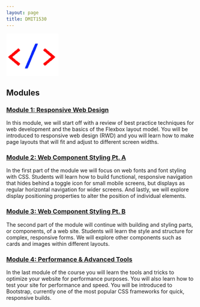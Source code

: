 ```yaml
---
layout: page
title: DMIT1530
---
```

![dmit1530-icon.png](dmit1530-icon.png)

## Modules
### [Module 1: Responsive Web Design](module1/module1.md)
In this module, we will start off with a review of best practice techniques for web development and the basics of the Flexbox layout model. You will be introduced to responsive web design (RWD) and you will learn how to make page layouts that will fit and adjust to different screen widths.

### [Module 2: Web Component Styling Pt. A](module2/module2.md)
In the first part of the module we will focus on web fonts and font styling with CSS. Students will learn how to build functional, responsive navigation that hides behind a toggle icon for small mobile screens, but displays as regular horizontal navigation for wider screens. And lastly, we will explore display positioning properties to alter the position of individual elements.

### [Module 3: Web Component Styling Pt. B](module3/module3.md)
The second part of the module will continue with building and styling parts, or components, of a web site. Students will learn the style and structure for complex, responsive forms. We will explore other components such as cards and images within different layouts.

### [Module 4: Performance & Advanced Tools](module4/module4.md)
In the last module of the course you will learn the tools and tricks to optimize your website for performance purposes. You will also learn how to test your site for performance and speed. You will be introduced to Bootstrap, currently one of the most popular CSS frameworks for quick, responsive builds.

